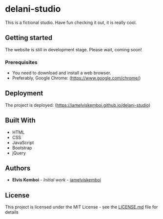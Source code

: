 # delani-studio
This is a fictional studio. Have fun checking it out, it is really cool.

## Getting started

The website is still in development stage. Please wait, coming soon!

### Prerequisites

* You need to download and install a web browser.
* Preferably, Google Chrome: (https://www.google.com/chrome/)


## Deployment

The project is deployed: (https://iamelviskemboi.github.io/delani-studio)

## Built With

* HTML
* CSS
* JavaScript
* Bootstrap
* jQuery

## Authors

* **Elvis Kemboi** - *Initial work* - [iamelviskemboi](https://github.com/iamelviskemboi)

## License

This project is licensed under the MIT License - see the [LICENSE.md](LICENSE.md) file for details
